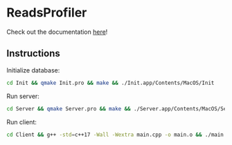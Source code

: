 # ReadsProfiler

Check out the documentation [here](doc.pdf)!

## Instructions

Initialize database:

```sh
cd Init && qmake Init.pro && make && ./Init.app/Contents/MacOS/Init
```

Run server:

```sh
cd Server && qmake Server.pro && make && ./Server.app/Contents/MacOS/Server
```

Run client:

```sh
cd Client && g++ -std=c++17 -Wall -Wextra main.cpp -o main.o && ./main.o
```
